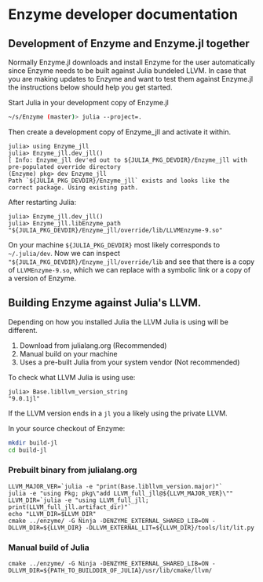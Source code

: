 # Enzyme developer documentation

## Development of Enzyme and Enzyme.jl together

Normally Enzyme.jl downloads and install Enzyme for the user automatically since Enzyme needs to be built against
Julia bundeled LLVM. In case that you are making updates to Enzyme and want to test them against Enzyme.jl the instructions
below should help you get started.

Start Julia in your development copy of Enzyme.jl

```bash
~/s/Enzyme (master)> julia --project=.
```

Then create a development copy of Enzyme_jll and activate it within.

```julia-repl
julia> using Enzyme_jll
julia> Enzyme_jll.dev_jll()
[ Info: Enzyme_jll dev'ed out to ${JULIA_PKG_DEVDIR}/Enzyme_jll with pre-populated override directory
(Enzyme) pkg> dev Enzyme_jll
Path `${JULIA_PKG_DEVDIR}/Enzyme_jll` exists and looks like the correct package. Using existing path.
```

After restarting Julia:

```julia-repl
julia> Enzyme_jll.dev_jll()
julia> Enzyme_jll.libEnzyme_path
"${JULIA_PKG_DEVDIR}/Enzyme_jll/override/lib/LLVMEnzyme-9.so"
```

On your machine `${JULIA_PKG_DEVDIR}` most likely corresponds to `~/.julia/dev`.
Now we can inspect `"${JULIA_PKG_DEVDIR}/Enzyme_jll/override/lib` and see that there is a copy of `LLVMEnzyme-9.so`,
which we can replace with a symbolic link or a copy of a version of Enzyme.


## Building Enzyme against Julia's LLVM.

Depending on how you installed Julia the LLVM Julia is using will be different.

1. Download from julialang.org (Recommended)
2. Manual build on your machine
3. Uses a pre-built Julia from your system vendor (Not recommended)

To check what LLVM Julia is using use:
```
julia> Base.libllvm_version_string
"9.0.1jl"
```

If the LLVM version ends in a `jl` you a likely using the private LLVM.

In your source checkout of Enzyme:

```bash
mkdir build-jl
cd build-jl
```

### Prebuilt binary from julialang.org

```
LLVM_MAJOR_VER=`julia -e "print(Base.libllvm_version.major)"`
julia -e "using Pkg; pkg\"add LLVM_full_jll@${LLVM_MAJOR_VER}\""
LLVM_DIR=`julia -e "using LLVM_full_jll; print(LLVM_full_jll.artifact_dir)"`
echo "LLVM_DIR=$LLVM_DIR"
cmake ../enzyme/ -G Ninja -DENZYME_EXTERNAL_SHARED_LIB=ON -DLLVM_DIR=${LLVM_DIR} -DLLVM_EXTERNAL_LIT=${LLVM_DIR}/tools/lit/lit.py
```

### Manual build of Julia
```
cmake ../enzyme/ -G Ninja -DENZYME_EXTERNAL_SHARED_LIB=ON -DLLVM_DIR=${PATH_TO_BUILDDIR_OF_JULIA}/usr/lib/cmake/llvm/
```
